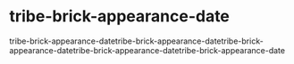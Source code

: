 # tribe-brick-appearance-date
tribe-brick-appearance-datetribe-brick-appearance-datetribe-brick-appearance-datetribe-brick-appearance-datetribe-brick-appearance-date
